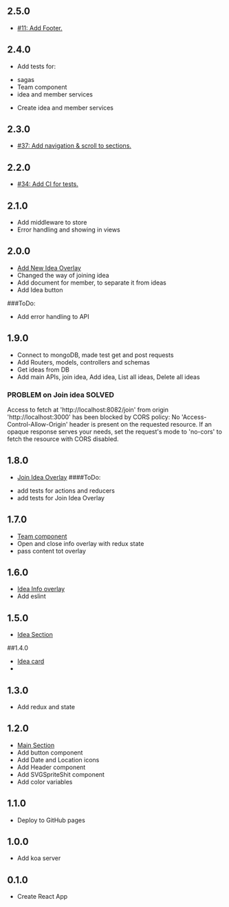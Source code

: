 ## 2.5.0
* [#11: Add Footer.](https://github.com/ZorianaPro/hackathon2020/issues/1)

## 2.4.0
* Add tests for:
- sagas
- Team component
- idea and member services
* Create idea and member services

## 2.3.0
* [#37: Add navigation & scroll to sections.](https://github.com/ZorianaPro/hackathon2020/issues/37)

## 2.2.0
* [#34: Add CI for tests.](https://github.com/ZorianaPro/hackathon2020/issues/34)

## 2.1.0 
* Add middleware to store
* Error handling and showing in views

## 2.0.0 
* [Add New Idea Overlay](https://github.com/ZorianaPro/hackathon2020/issues/12)
* Changed the way of joining idea
* Add document for member, to separate it from ideas
* Add Idea button

###ToDo:
* Add error handling to API

## 1.9.0 
* Connect to mongoDB, made test get and post requests
* Add Routers, models, controllers and schemas
* Get ideas from DB
* Add main APIs, join idea, Add idea, List all ideas, Delete all ideas
### PROBLEM on Join idea SOLVED
Access to fetch at 'http://localhost:8082/join' from origin 'http://localhost:3000' has been blocked by CORS policy: No 'Access-Control-Allow-Origin' header is present on the requested resource. If an opaque response serves your needs, set the request's mode to 'no-cors' to fetch the resource with CORS disabled.

## 1.8.0
* [Join Idea Overlay](https://github.com/ZorianaPro/hackathon2020/issues/12)
####ToDo:
- add tests for actions and reducers
- add tests for Join Idea Overlay

## 1.7.0
* [Team component](https://github.com/ZorianaPro/hackathon2020/issues/24)
* Open and close info overlay with redux state
* pass content tot overlay

## 1.6.0
* [Idea Info overlay](https://github.com/ZorianaPro/hackathon2020/issues/14)
* Add eslint

## 1.5.0
* [Idea Section](https://github.com/ZorianaPro/hackathon2020/issues/8)

##1.4.0
* [Idea card](https://github.com/ZorianaPro/hackathon2020/issues/7)
*

## 1.3.0
* Add redux and state

## 1.2.0
* [Main Section](https://github.com/ZorianaPro/hackathon2020/issues/4)
* Add button component
* Add Date and Location icons
* Add Header component
* Add SVGSpriteShit component
* Add color variables

## 1.1.0
* Deploy to GitHub pages

## 1.0.0
* Add koa server

## 0.1.0
* Create React App
